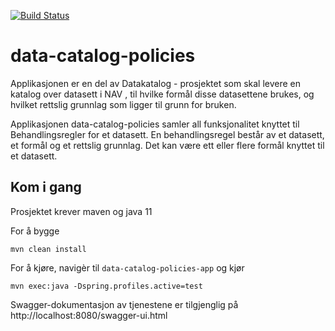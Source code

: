 [![Build Status](https://travis-ci.com/navikt/data-catalog-policies.svg?branch=master)](https://travis-ci.com/navikt/data-catalog-policies)

# data-catalog-policies
Applikasjonen er en del av Datakatalog - prosjektet som skal levere en katalog over datasett i NAV
, til hvilke formål disse datasettene brukes, og hvilket rettslig grunnlag som ligger til grunn for bruken.

Applikasjonen data-catalog-policies samler all funksjonalitet knyttet til Behandlingsregler for et datasett. 
En behandlingsregel består av et datasett, et formål og et rettslig grunnlag. Det kan være ett eller flere formål 
knyttet til et datasett.

## Kom i gang
Prosjektet krever maven og java 11

For å bygge

``mvn clean install``

For å kjøre, navigèr til ``data-catalog-policies-app`` og kjør

``mvn exec:java -Dspring.profiles.active=test``

Swagger-dokumentasjon av tjenestene er tilgjenglig på
http://localhost:8080/swagger-ui.html
